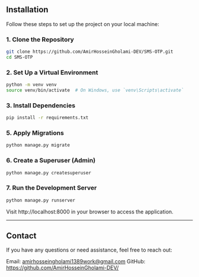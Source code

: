 ## Installation

Follow these steps to set up the project on your local machine:

### 1. Clone the Repository
```bash
git clone https://github.com/AmirHosseinGholami-DEV/SMS-OTP.git
cd SMS-OTP
```
### 2. Set Up a Virtual Environment
```bash
python -m venv venv
source venv/bin/activate  # On Windows, use `venv\Scripts\activate`
```
### 3. Install Dependencies
```bash
pip install -r requirements.txt
```

### 5. Apply Migrations
```bash
python manage.py migrate
```
### 6. Create a Superuser (Admin)
```bash
python manage.py createsuperuser
```
### 7. Run the Development Server
```bash
python manage.py runserver
```
Visit http://localhost:8000 in your browser to access the application.

---

## Contact

If you have any questions or need assistance, feel free to reach out:

Email: amirhosseingholami1389work@gmail.com
GitHub: https://github.com/AmirHosseinGholami-DEV/
